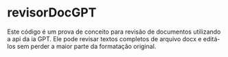 # revisorDocGPT
Este código é um prova de conceito para revisão de documentos utilizando a api da ia GPT. Ele pode revisar textos completos de arquivo docx e editá-los sem perder a maior parte da formatação original.
